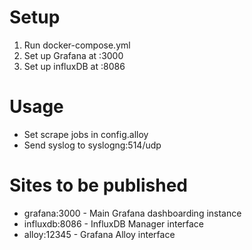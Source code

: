 # Setup

1. Run docker-compose.yml
2. Set up Grafana at :3000
3. Set up influxDB at :8086

# Usage

- Set scrape jobs in config.alloy
- Send syslog to syslogng:514/udp

# Sites to be published

- grafana:3000 - Main Grafana dashboarding instance
- influxdb:8086 - InfluxDB Manager interface
- alloy:12345 - Grafana Alloy interface
